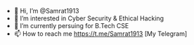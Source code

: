 - 👋 Hi, I’m @Samrat1913
- 👀 I’m interested in Cyber Security & Ethical Hacking
- 🌱 I’m currently persuing for B.Tech CSE
- 📫 How to reach me https://t.me/Samrat1913 [My Telegram]

<!---
Samrat1913/Samrat1913 is a ✨ special ✨ repository because its `README.md` (this file) appears on your GitHub profile.
You can click the Preview link to take a look at your changes.
--->
